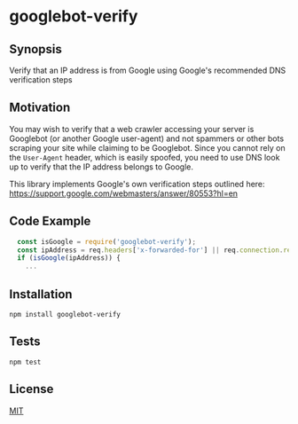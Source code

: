 # googlebot-verify
## Synopsis

Verify that an IP address is from Google using Google's recommended DNS verification steps

## Motivation

You may wish to verify that a web crawler accessing your server is Googlebot (or another Google user-agent) and not spammers or other bots scraping your site while claiming to be Googlebot. Since you cannot rely on the `User-Agent` header, which is easily spoofed, you need to use DNS look up to verify that the IP address belongs to Google. 

This library implements Google's own verification steps outlined here: https://support.google.com/webmasters/answer/80553?hl=en

## Code Example

```javascript
  const isGoogle = require('googlebot-verify');
  const ipAddress = req.headers['x-forwarded-for'] || req.connection.remoteAddress;
  if (isGoogle(ipAddress)) {
    ...
```

## Installation

`npm install googlebot-verify`

## Tests

`npm test`

## License

[MIT](https://github.com/pillarjs/parseurl/blob/master/LICENSE)